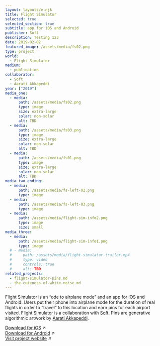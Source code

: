 ```yaml
---
layout: layouts/e.njk
title: Flight Simulator
selected: true
selected_section: true
subtitle: app for iOS and Android
publisher: Soft
description: Testing 123
date: 2019-02-02
featured_image: /assets/media/fs02.png
type: project
world:
  - Flight Simulator
medium:
  - publication
collaborator:
  - Soft
  - Aarati Akkapeddi
year: ["2019"]
media_one:
  - media:
      path: /assets/media/fs02.png
      type: image
      size: extra-large
      solar: non-solar
      alt: TBD
  - media:
      path: /assets/media/fs03.png
      type: image
      size: extra-large
      solar: non-solar
      alt: TBD
  - media:
      path: /assets/media/fs01.png
      type: image
      size: extra-large
      solar: non-solar
      alt: TBD
media_two_ending:
  - media:
      path: /assets/media/fs-left-02.png
      type: image
  - media:
      path: /assets/media/fs-left-03.png
      type: image
  - media:
      path: /assets/media/flight-sim-info2.png
      type: image
      size: small
media_three:
  - media:
      path: /assets/media/flight-sim-info1.png
      type: image
  # - media:
  #     path: /assets/media/flight-simulator-trailer.mp4
  #     type: video
  #     controls: true
  #     alt: TBD
related_projects:
  - flight-simulator-pins.md
  - the-cuteness-of-white-noise.md
---
```


Flight Simulator is an “ode to airplane mode” and an app for iOS and Android. Users put their phone into airplane mode for the duration of real flights in order to “travel” to this location and earn pins for each airport visited. Flight Simulator is a collaboration with <a href="/with/soft" class="collaborator">Soft</a>. Pins are generative algorithmic artwork by <a href="/with/aarati-akkapeddi" class="collaborator">Aarati Akkapeddi</a>.

[Download for iOS](https://itunes.apple.com/us/app/flight-simulator/id1146329517) ↗<br>
[Download for Android](https://play.google.com/store/apps/details?id=com.soft.flightsimulator) ↗<br>
[Visit project website](https://flightsimulator.soft.works) ↗

<!-- [Soft](/with/soft) -->

<!-- “I love that this lets me use my phone less and experience something beautiful. The details of what you see out of the window, raindrops and the pins you collect all are great.” — su.b3

“it’s like @Headspace without the guidance”

“Flight Simulator, an iOS app that doesn’t let you fly the plane... you just start a trip and stare peacefully out the window” — kottke.org -->
